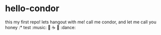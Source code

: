 # hello-condor
this my first repo!
lets hangout with me!
call me condor, and let me call you honey :*
test :music: :drum: :coffee: :pizza: :dance:

